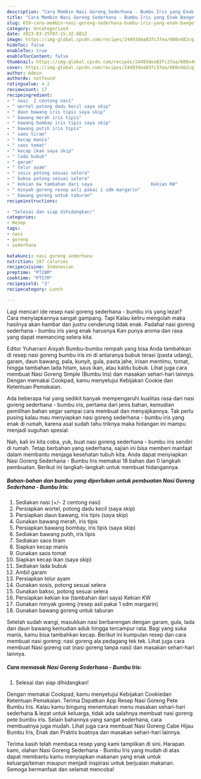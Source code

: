 ```yaml
---
description: "Cara Membin Nasi Goreng Sederhana - Bumbu Iris yang Enak Banget}"
title: "Cara Membin Nasi Goreng Sederhana - Bumbu Iris yang Enak Banget}"
slug: 659-cara-membin-nasi-goreng-sederhana-bumbu-iris-yang-enak-banget
category: Uncategorized
date: 2023-03-25T07:15:32.681Z
image: https://img-global.cpcdn.com/recipes/24493dea83fc37ea/680x482cq70/nasi-goreng-sederhana-bumbu-iris-foto-resep-utama.jpg
hideToc: false
enableToc: true
enableTocContent: false
thumbnail: https://img-global.cpcdn.com/recipes/24493dea83fc37ea/680x482cq70/nasi-goreng-sederhana-bumbu-iris-foto-resep-utama.jpg
cover: https://img-global.cpcdn.com/recipes/24493dea83fc37ea/680x482cq70/nasi-goreng-sederhana-bumbu-iris-foto-resep-utama.jpg
author: Admin
authorAv: notfound
ratingvalue: 4.2
reviewcount: 17
recipeingredient:
- " nasi  2 centong nasi"
- " wortel potong dadu kecil saya skip"
- " daun bawang iris tipis saya skip"
- " bawang merah iris tipis"
- " bawang bombay iris tipis saya skip"
- " bawang putih iris tipis"
- " saos tiram"
- " kecap manis"
- " saos tomat"
- " kecap ikan saya skip"
- " lada bubuk"
- " garam"
- " telur ayam"
- " sosis potong sesuai selera"
- " bakso potong sesuai selera"
- " kekian kw tambahan dari saya                      Kekian KW"
- " minyak goreng resep asli pakai 1 sdm margarin"
- " bawang goreng untuk taburan"
recipeinstructions:

- "Selesai dan siap dihidangkan!"
categories:
- Resep
tags:
- nasi
- goreng
- sederhana

katakunci: nasi goreng sederhana 
nutrition: 187 calories
recipecuisine: Indonesian
preptime: "PT28M"
cooktime: "PT57M"
recipeyield: "3"
recipecategory: Lunch

---
```



Lagi mencari ide resep nasi goreng sederhana - bumbu iris yang lezat? Cara menyiapkannya sangat gampang. Tapi Kalau keliru mengolah maka hasilnya akan hambar dan justru cenderung tidak enak. Padahal nasi goreng sederhana - bumbu iris yang enak harusnya Kan punya aroma dan rasa yang dapat memancing selera kita.


Editor Yuharrani Aisyah Bumbu-bumbu rempah yang bisa Anda tambahkan di resep nasi goreng bumbu iris ini di antaranya bubuk terasi (pasta udang), garam, daun bawang, pala, kunyit, gula, pasta jahe, irisan mentimu, tomat, hingga tambahan lada hitam, saus ikan, atau kaldu bubuk. Lihat juga cara membuat Nasi Goreng Simple (Bumbu Iris) dan masakan sehari-hari lainnya. Dengan memakai Cookpad, kamu menyetujui Kebijakan Cookie dan Ketentuan Pemakaian.

Ada beberapa hal yang sedikit banyak mempengaruhi kualitas rasa dari nasi goreng sederhana - bumbu iris, pertama dari jenis bahan, kemudian pemilihan bahan segar sampai cara membuat dan menyajikannya. Tak perlu pusing kalau mau menyiapkan nasi goreng sederhana - bumbu iris yang enak di rumah, karena asal sudah tahu triknya maka hidangan ini mampu menjadi suguhan spesial.


Nah, kali ini kita coba, yuk, buat nasi goreng sederhana - bumbu iris sendiri di rumah. Tetap berbahan yang sederhana, sajian ini bisa memberi manfaat dalam membantu menjaga kesehatan tubuh kita. Anda dapat menyiapkan Nasi Goreng Sederhana - Bumbu Iris memakai 18 bahan dan 0 langkah pembuatan. Berikut ini langkah-langkah untuk membuat hidangannya.

<!--inarticleads1-->

##### Bahan-bahan dan bumbu yang diperlukan untuk pembuatan Nasi Goreng Sederhana - Bumbu Iris:

1. Sediakan  nasi (+/- 2 centong nasi)
1. Persiapkan  wortel, potong dadu kecil (saya skip)
1. Persiapkan  daun bawang, iris tipis (saya skip)
1. Gunakan  bawang merah, iris tipis
1. Persiapkan  bawang bombay, iris tipis (saya skip)
1. Sediakan  bawang putih, iris tipis
1. Sediakan  saos tiram
1. Siapkan  kecap manis
1. Gunakan  saos tomat
1. Siapkan  kecap ikan (saya skip)
1. Sediakan  lada bubuk
1. Ambil  garam
1. Persiapkan  telur ayam
1. Gunakan  sosis, potong sesuai selera
1. Gunakan  bakso, potong sesuai selera
1. Persiapkan  kekian kw (tambahan dari saya)                      Kekian KW
1. Gunakan  minyak goreng (resep asli pakai 1 sdm margarin)
1. Gunakan  bawang goreng untuk taburan


Setelah sudah wangi, masukkan nasi berbarengan dengan garam, gula, lada dan daun bawang kemudian aduk hingga tercampur rata. Bagi yang suka manis, kamu bisa tambahkan kecap. Berikut ini kumpulan resep dan cara membuat nasi goreng: nasi goreng ala pedagang tek tek. Lihat juga cara membuat Nasi goreng oat (nasi goreng tanpa nasi) dan masakan sehari-hari lainnya. 

<!--inarticleads2-->

##### Cara memasak Nasi Goreng Sederhana - Bumbu Iris:


1. Selesai dan siap dihidangkan!

Dengan memakai Cookpad, kamu menyetujui Kebijakan Cookiedan Ketentuan Pemakaian. Terima Dapatkan App Resep Nasi Goreng Pete Bumbu Iris. Kalau kamu bingung menentukan menu masakan sehari-hari sederhana &amp; lezat untuk keluarga, tidak ada salahnya membuat nasi goreng pete bumbu iris. Selain bahannya yang sangat sederhana, cara membuatnya juga mudah. Lihat juga cara membuat Nasi Goreng Cabe Hijau Bumbu Iris, Enak dan Praktis buatnya dan masakan sehari-hari lainnya. 

Terima kasih telah membaca resep yang kami tampilkan di sini. Harapan kami, olahan Nasi Goreng Sederhana - Bumbu Iris yang mudah di atas dapat membantu kamu menyiapkan makanan yang enak untuk keluarga/teman maupun menjadi inspirasi untuk berjualan makanan. Semoga bermanfaat dan selamat mencoba!
